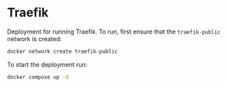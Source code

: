 # Traefik

Deployment for running Traefik. To run, first ensure that the `traefik-public` network is created:

```bash
docker network create traefik-public
```

To start the deployment run:

```bash
docker compose up -d
```
